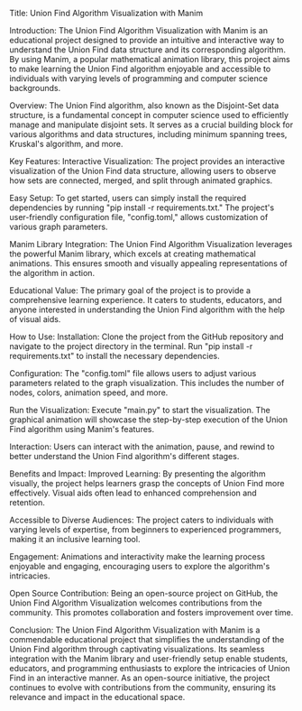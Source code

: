 Title: Union Find Algorithm Visualization with Manim

Introduction:
The Union Find Algorithm Visualization with Manim is an educational project designed to provide an intuitive and interactive way to understand the Union Find data structure and its corresponding algorithm. By using Manim, a popular mathematical animation library, this project aims to make learning the Union Find algorithm enjoyable and accessible to individuals with varying levels of programming and computer science backgrounds.

Overview:
The Union Find algorithm, also known as the Disjoint-Set data structure, is a fundamental concept in computer science used to efficiently manage and manipulate disjoint sets. It serves as a crucial building block for various algorithms and data structures, including minimum spanning trees, Kruskal's algorithm, and more.

Key Features:
Interactive Visualization: The project provides an interactive visualization of the Union Find data structure, allowing users to observe how sets are connected, merged, and split through animated graphics.

Easy Setup: To get started, users can simply install the required dependencies by running "pip install -r requirements.txt." The project's user-friendly configuration file, "config.toml," allows customization of various graph parameters.

Manim Library Integration: The Union Find Algorithm Visualization leverages the powerful Manim library, which excels at creating mathematical animations. This ensures smooth and visually appealing representations of the algorithm in action.

Educational Value: The primary goal of the project is to provide a comprehensive learning experience. It caters to students, educators, and anyone interested in understanding the Union Find algorithm with the help of visual aids.

How to Use:
Installation: Clone the project from the GitHub repository and navigate to the project directory in the terminal. Run "pip install -r requirements.txt" to install the necessary dependencies.

Configuration: The "config.toml" file allows users to adjust various parameters related to the graph visualization. This includes the number of nodes, colors, animation speed, and more.

Run the Visualization: Execute "main.py" to start the visualization. The graphical animation will showcase the step-by-step execution of the Union Find algorithm using Manim's features.

Interaction: Users can interact with the animation, pause, and rewind to better understand the Union Find algorithm's different stages.

Benefits and Impact:
Improved Learning: By presenting the algorithm visually, the project helps learners grasp the concepts of Union Find more effectively. Visual aids often lead to enhanced comprehension and retention.

Accessible to Diverse Audiences: The project caters to individuals with varying levels of expertise, from beginners to experienced programmers, making it an inclusive learning tool.

Engagement: Animations and interactivity make the learning process enjoyable and engaging, encouraging users to explore the algorithm's intricacies.

Open Source Contribution: Being an open-source project on GitHub, the Union Find Algorithm Visualization welcomes contributions from the community. This promotes collaboration and fosters improvement over time.

Conclusion:
The Union Find Algorithm Visualization with Manim is a commendable educational project that simplifies the understanding of the Union Find algorithm through captivating visualizations. Its seamless integration with the Manim library and user-friendly setup enable students, educators, and programming enthusiasts to explore the intricacies of Union Find in an interactive manner. As an open-source initiative, the project continues to evolve with contributions from the community, ensuring its relevance and impact in the educational space.
